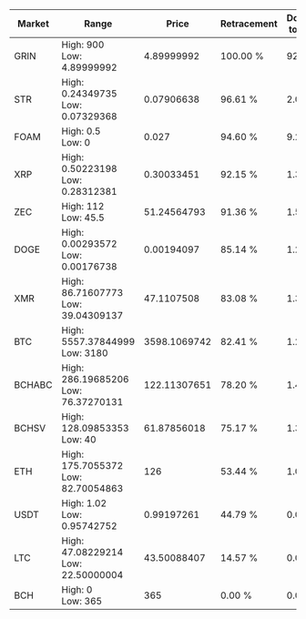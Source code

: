 | Market | Range | Price| Retracement | Doubles to 50% |
| --- | --- | --- | --- | --- |
| GRIN | High: 900<br />Low: 4.89999992 | 4.89999992 | 100.00 % | 92.34 |
| STR | High: 0.24349735<br />Low: 0.07329368 | 0.07906638 | 96.61 % | 2.00 |
| FOAM | High: 0.5<br />Low: 0 | 0.027 | 94.60 % | 9.26 |
| XRP | High: 0.50223198<br />Low: 0.28312381 | 0.30033451 | 92.15 % | 1.31 |
| ZEC | High: 112<br />Low: 45.5 | 51.24564793 | 91.36 % | 1.54 |
| DOGE | High: 0.00293572<br />Low: 0.00176738 | 0.00194097 | 85.14 % | 1.21 |
| XMR | High: 86.71607773<br />Low: 39.04309137 | 47.1107508 | 83.08 % | 1.33 |
| BTC | High: 5557.37844999<br />Low: 3180 | 3598.1069742 | 82.41 % | 1.21 |
| BCHABC | High: 286.19685206<br />Low: 76.37270131 | 122.11307651 | 78.20 % | 1.48 |
| BCHSV | High: 128.09853353<br />Low: 40 | 61.87856018 | 75.17 % | 1.36 |
| ETH | High: 175.7055372<br />Low: 82.70054863 | 126 | 53.44 % | 1.03 |
| USDT | High: 1.02<br />Low: 0.95742752 | 0.99197261 | 44.79 % | 0.00 |
| LTC | High: 47.08229214<br />Low: 22.50000004 | 43.50088407 | 14.57 % | 0.00 |
| BCH | High: 0<br />Low: 365 | 365 | 0.00 % | 0.00 |
